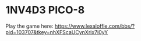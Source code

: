 # 1NV4D3 PICO-8
Play the game here:
https://www.lexaloffle.com/bbs/?pid=103707&tkey=nhXFScaUCynXrix7i0yY
